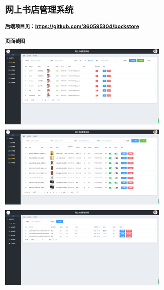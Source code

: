 # 网上书店管理系统

### 后端项目见：https://github.com/360595304/bookstore

### 页面截图

![图书管理](./img/用户.png)

![书籍管理](./img/图书管理.png)

![订单管理](./img/订单.png)
